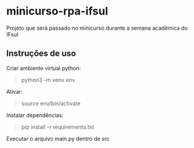 # minicurso-rpa-ifsul
 Projeto que será passado no minicurso durante a semana acadêmica do IFsul

## Instruções de uso

Criar ambiente virtual python:

> python3 -m venv env

Ativar:

> source env/bin/activate

Instalar dependências:

> pip install -r requirements.txt

Executar o arquivo main.py dentro de src
